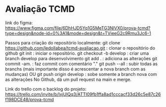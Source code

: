 # Avaliação TCMD

link do figma: https://www.figma.com/file/6DhHJD5Yq1G5MeTG3NlVX0/prova-tcmd?type=design&node-id=0%3A1&mode=design&t=TVieeG2c9Rmu3Jc6-1

Passos para criação do repositório localmente:
git clone https://github.com/ledollabea/tcmd-avaliacao.git : clonar o repositório do github
git init : iniciar o repositório.
git checkout -b develop : criar uma branch develop para desenvolvimento
git add . : adiciona as alterações 
git commit -am. : faz commit com comentário "."
git push --all : subir todas as branchs (mais importante disso é acrescentar a nova branch com as mudanças) OU
git push origin develop : sobe somente a branch nova com as alterações
No Github, dá um pull request na main e merge.

Link do trello com o backlog do projeto: https://trello.com/invite/b/IxjUlQq3/ATTI09fb1ffa8ad1cccacf33d26c5e87c26f198DCE48/prova-tcmd
